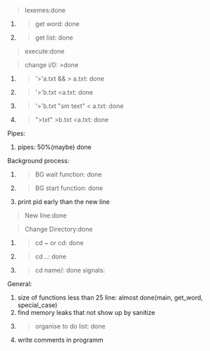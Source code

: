 >lexemes:done
  1) >get word: done
  2) >get list: done

>execute:done

>change i/0: >done
  1) >'>'a.txt && > a.txt: done
  2) >'>'b.txt <a.txt: done
  3) >'>'b.txt "sm text" < a.txt: done
  4) >">txt" >b.txt <a.txt: done
  
Pipes:
  1) pipes: 50%(maybe) done

Background process:
  1) >BG wait function: done
  2) >BG start function: done
  3) print pid early than the new line 
  
>New line:done


>Change Directory:done
  1) >cd ~ or cd: done
  2) >cd ..: done
  3) >cd name/: done
signals:

General:
  1) size of functions less than 25 line: almost done(main, get_word, special_case)
  2) find memory leaks that not show up by sanitize
  3) >organise to do list: done
  4) write comments in programm
